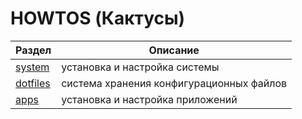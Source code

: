 # HOWTOS (Кактусы)

| Раздел | Описание |
| ------ | ---------|
| [system](system.md) | установка и настройка системы |
| [dotfiles](dotfiles.md) | система хранения конфигурационных файлов |
| [apps](apps) | установка и настройка приложений |
